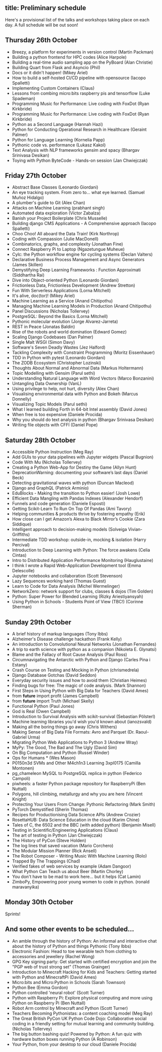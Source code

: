 title: Preliminary schedule
---

Here's a provisional list of the talks and workshops taking place on each day.  A full schedule will be out soon!

## Thursday 26th October
 * Breezy, a platform for experiments in version control (Martin Packman)
 * Building a python frontend for HPC codes (Alice Harpole)
 * Building a real-time audio sampling app on the PyBoard (Alan Christie)
 * Building Quart from Flask and Asyncio (Phil)
 * Docs or it didn't happen! (Mikey Ariel)
 * How to build a self-hosted CI/CD pipeline with opensource (Iacopo Spalletti)
 * Implementing Custom Containers (Claus)
 * Lessons from combing micro:bits raspberry pis and tensorflow (Luke Spademan)
 * Programming Music for Performance: Live coding with FoxDot (Ryan Kirkbride)
 * Programming Music for Performance: Live coding with FoxDot (Ryan Kirkbride)
 * Python as a Second Language (Hannah Hazi)
 * Python for Conducting Operational Research in Healthcare (Geraint Palmer)
 * Python for Language Learning (Kornelia Papp)
 * Pythonic code vs. performance (Lukasz Kakol)
 * Text Analysis with NLP frameworks gensim and spacy (Bhargav Srinivasa Desikan)
 * Toying with Python ByteCode - Hands-on session (Jan Chwiejczak)

## Friday 27th October
 * Abstract Base Classes (Leonardo Giordani)
 * An eye tracking system. From zero to... what eye learned. (Samuel Muñoz Hidalgo)
 * A plumber's guide to Git (Alex Chan)
 * Attacks on Machine Learning (prabhant singh)
 * Automated data exploration (Víctor Zabalza)
 * Banish your Project Boilerplate (Chris Musselle)
 * Building django CMS Applications - A Comprehensive approach (Iacopo Spalletti)
 * Choo Choo! All aboard the Data Train! (Kirk Northrop)
 * Coding with Compassion (Julie MacDonell)
 * Combinatorics, graphs, and complexity (Jonathan Fine)
 * Connect Raspberry Pi to Laptop (Ngazetungue Muheue)
 * Cylc: the Python workflow engine for cycling systems (Declan Valters)
 * Declarative Business Process Management and Async Generators (James Skillen)
 * Demystifying Deep Learning Frameworks : Function Approximati (Siddhartha Rai)
 * Dive into Object-oriented Python (Leonardo Giordani)
 * Frictionless Data, Frictionless Development (Andrew Stretton)
 * Fun With Serverless Applications (Lorna Mitchell)
 * It's alive, doc(tor)! (Mikey Ariel)
 * Machine Learning as a Service (Anand Chitipothu)
 * Managing Machine Learning Models in Production (Anand Chitipothu)
 * Panel Discussions (Nicholas Tollervey)
 * PostgreSQL: Beyond the Basics (Lorna Mitchell)
 * Pythonic molecular evolution (Jorge Alvarez-Jarreta)
 * REST in Peace (Jonatas Baldin)
 * Rise of the robots and world domination (Edward Gomez)
 * Scaling Django Codebases (Dan Palmer)
 * Single Malt WSGI (Simon Davy)
 * Software's Seven Deadly Wastes (Jez Halford)
 * Tackling Complexity with Constraint Programming (Moritz Eissenhauer)
 * TDD in Python with pytest (Leonardo Giordani)
 * The ZODB Ecosystem (Christopher Lozinski)
 * Thoughts About Normal and Abnormal Data (Markus Holtermann)
 * Topic Modelling with Gensim (Parul sethi)
 * Understanding Natural Language with Word Vectors (Marco Bonzanini)
 * Untangling Data Ownership (VanL)
 * Using privilege to help, not hurt, diversity (Alex Chan)
 * Visualising environmental data with Python and Bokeh (Marcus Donnelly)
 * Visualizing Topic Models (Parul sethi)
 * What I learned building Forth in 64-bit Intel assembly (David Jones)
 * When free is too expensive (Daniele Procida)
 * Why you should do text analysis in python (Bhargav Srinivasa Desikan)
 * Writing file objects with CFFI (Daniel Pope)

## Saturday 28th October
 * Accessible Python Instruction (Meg Ray)
 * Add GUIs to your data pipelines with Jupyter widgets (Pascal Bugnion)
 * Code With Mu (Nicholas Tollervey)
 * Creating a Python Web-App for Destiny the Game (Allyn Hunt)
 * DeprecationWarning: documenting your software’s last days (Daniel Beck)
 * Detecting gravitational waves with python (Duncan Macleod)
 * Django and GraphQL (Patrick Arminio)
 * EduBlocks - Making the transition to Python easier! (Josh Lowe)
 * Efficient Data Mangling with Pandas Indexes (Alexander Hendorf)
 * Funnels and code generation (Daniele Esposti)
 * Getting Scikit-Learn To Run On Top Of Pandas (Ami Tavory)
 * Helping communities & products thrive by fostering empathy (Erik)
 * How close can I get Amazon’s Alexa to Black Mirror’s Cookie (Zara Siddique)
 * Intelligent approach to decision-making models (Solveiga Vivian-Griffiths)
 * Intermediate TDD workshop: outside-in, mocking & isolation (Harry Percival)
 * Introduction to Deep Learning with Python: The force awakens (Celia Cintas)
 * Intro to Distributed Application Performance Monitoring (Hauglustaine)
 * I think I wrote a Rapid Web-Application Development tool (Emma Delescolle)
 * Jupyter notebooks and collaboration (Scott Stevenson)
 * Lazy Sequences working hard (Thomas Guest)
 * Learn to Code for Data Analysis (Michel Wermelinger)
 * NetworkZero: network support for clubs, classes & dojos (Tim Golden)
 * Python: Super Power for Blended Learning (Rizky Ariestiyansyah)
 * Using Python in Schools - Students Point of View (TBC!) (Corinne Sherman)

## Sunday 29th October
 * A brief history of markup languages (Tony Ibbs)
 * Alzheimer's Disease challenge hackathon (Frank Kelly)
 * An introduction to Convolutional Neural Networks (Jonathan Fernandes)
 * A trip to earth science with python as a companion (Nikoleta E. Glynatsi)
 * Blame and the Fallacy of Root Cause Analysis (Paul Ross)
 * Circumnavigating the Antarctic with Python and Django (Carles Pina i Estany)
 * Crash Course on Testing and Mocking in Python (chrismedrela)
 * Django Database Gotchas (David Seddon)
 * Everyday security issues and how to avoid them (Christian Heimes)
 * Finding bugs for free: The magic of code analysis. (Mark Shannon)
 * First Steps in Using Python with Big Data for Teachers (David Ames)
 * from __future__ import profit (James Campbell)
 * from __future__ import Truth (Michael Skelly)
 * Functional Python (Paul Jones)
 * God is Real (Owen Campbell)
 * Introduction to Survival Analysis with scikit-survival (Sebastian Pölsterl)
 * Machine learning libraries you'd wish you'd known about (ianozsvald)
 * Making all the boring things go away (Chris Withers)
 * Making Sense of Big Data File Formats: Avro and Parquet (Dr. Raoul-Gabriel Urma)
 * Migrating Python Web Applications to Python 3 (Andrew Wray)
 * MyPy: The Good, The Bad and The Ugly (David Sim)
 * On Big Computation and Python (Russel Winder)
 * Ops for Humans * (Wes Mason)
 * P0150n3d SVMs and Other M4ch1n3 Learning 3xpl0175 (Camilla Montonen)
 * pg_chameleon MySQL to PostgreSQL replica in python (Federico Campoli)
 * piwheels: a faster Python package repository for RaspberryPi (Ben Nuttall)
 * Polygons, hill climbing, metallurgy and why you are here (Vincent Knight)
 * Protecting Your Users From Change: Pythonic Refactoring (Mark Smith)
 * PyTorch Demystified (Sherin Thomas)
 * Recipes for Productionising Data Science APIs (Andrew Crozier)
 * RosettaHUB: Data Science Education in the cloud (Karim Chine)
 * Tales of C, the 6502 and the BBC (with added python) (Benjamin Misell)
 * Testing in Scientific/Engineering Applications (Claus)
 * The art of testing in Python (Jan Chwiejczak)
 * The History of PyCon (Steve Holden)
 * The log lines that saved vacation (Mario Corchero)
 * The Modular Mission Planner (Rick Ansell)
 * The Robot Composer - Writing Music With Machine Learning (Rolo)
 * Trapped By The Trappings (Chad)
 * Verified fakes of web services by example (Adam Dangoor)
 * What Python Can Teach us about Beer (Martin Chorley)
 * You don't have to be mad to work here... but it helps (Cat Lamin)
 * ZimboPy, Empowering poor young women to code in python. (ronald maravanyika)

## Monday 30th October
Sprints!

## And some other events to be scheduled...
 * An amble through the history of Python: An informal and interactive chat about the history of Python and things Pythonic (Tony Ibbs)
 * Electronic Fashion: Head to toe wearable tech from clothing to accessories and jewellery (Rachel Wong)
 * GPG Key signing party: Get started with certified encryption and join the "PGP web of trust strong set" (Thomas Grainger)
 * Introduction to Minecraft Hacking for Kids and Teachers: Getting started with Python and MinecraftPi (David Ames)
 * Micro:bits and Micro:Python in Schools (Sarah Townson)
 * Python Bee (Emma Gordon)
 * Python controlled 'neural robot' (Scott Turner)
 * Python with Raspberry Pi: Explore physical computing and more using Python on Raspberry Pi (Ben Nuttall)
 * Robot Arm control by Minecraft and Python (Scott Turner)
 * Teachers Becoming Pythonistas: a content coaching model (Meg Ray)
 * The Great British PyCon UK Python Code Dojo: Collaborative social coding in a friendly setting for mutual learning and community building. (Nicholas Tollervey)
 * The big button bashing quiz! Powered by Python: A fun quiz with hardware button boxes running Python (A Robinson)
 * Your Python, from your desktop to our cloud (Daniele Procida)
